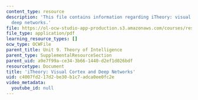 ```yaml
---
content_type: resource
description: 'This file contains information regarding iTheory: visual cortex and
  deep networks.'
file: https://ol-ocw-studio-app-production.s3.amazonaws.com/courses/res-9-003-brains-minds-and-machines-summer-course-summer-2015/c4007fd217d2be30b1c7adca0ee0fc2e_MITRES_9_003SUM15_Lec9-1.pdf
file_type: application/pdf
learning_resource_types: []
ocw_type: OCWFile
parent_title: Unit 9. Theory of Intelligence
parent_type: SupplementalResourceSection
parent_uid: a9e7f99a-ce34-3b66-1440-d2ef1d026bdf
resourcetype: Document
title: 'iTheory: Visual Cortex and Deep Networks'
uid: c4007fd2-17d2-be30-b1c7-adca0ee0fc2e
video_metadata:
  youtube_id: null
---
```

